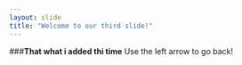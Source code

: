 ```yaml
---
layout: slide
title: "Welcome to our third slide!"
---
```

###**That what i added thi time**
Use the left arrow to go back!
